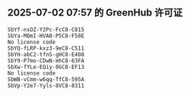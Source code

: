 ## 2025-07-02 07:57 的 GreenHub 许可证
```
SbYf-nsOZ-Y2Pc-FcC8-C815
SbYa-MQmI-HVA8-P5C8-F58E
No license code
SbYQ-fLRP-kxz3-9eC8-C511
SbYH-abC2-tfnS-gHC8-E408
SbY9-P7mo-CDwN-mhC8-63FA
SbXw-fYLe-EQiy-0GC8-EF13
No license code
SbWB-vCmm-w6qq-TfC8-595A
SbVp-Y2e7-Yyls-8VC8-8311
```
